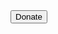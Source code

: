 <form action="https://www.paypal.com/cgi-bin/webscr" method="post" target="_top" class="donate-form">
				<input name="cmd" value="_s-xclick" type="hidden">
				<input name="hosted_button_id" value="9B9KD4X57X8V8" type="hidden">
				<button type="submit" name="submit" class="btn btn-primary" alt="PayPal – The safer, easier way to pay online!">Donate</button>
			</form>